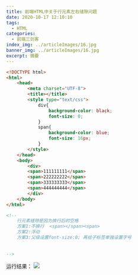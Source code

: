 ```yaml
---
title: 前端HTML中关于行元素左右缝隙问题
date: 2020-10-17 12:10:10
tags:
  - HTML
categories:
  - 前端三剑客
index_img: ../articleImages/16.jpg
banner_img: ../articleImages/16.jpg
excerpt: 摘要
---
```

<meta name="referrer" content="no-referrer"/>

```html
<!DOCTYPE html>
<html>
	<head>
		<meta charset="UTF-8">
		<title></title>
		<style type="text/css">
			div{
				background-color: black;
				font-size: 0;
			}
			span{
				background-color: blue;
				font-size: 16px;
			}
		</style>
	</head>
	<body>
		<div> 
		<span>111111111</span>
		<span>222222222</span>
		<span>333333333</span>
		<span>444444444</span>
		</div>
	</body>
</html>

<!--
	行元素缝隙是因为换行后的空格
	方案1:不换行  <span></span><span>
	方案2:浮动
	方案3:父级设置font-size:0; 再给子标签单独设置字号
	
	
-->
```

运行结果：
![](https://img-blog.csdnimg.cn/ab5840fc6755481cbb6cbacf57623b94.png)

